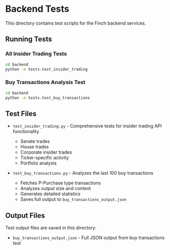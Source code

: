 # Backend Tests

This directory contains test scripts for the Finch backend services.

## Running Tests

### All Insider Trading Tests
```bash
cd backend
python -m tests.test_insider_trading
```

### Buy Transactions Analysis Test
```bash
cd backend
python -m tests.test_buy_transactions
```

## Test Files

- `test_insider_trading.py` - Comprehensive tests for insider trading API functionality
  - Senate trades
  - House trades  
  - Corporate insider trades
  - Ticker-specific activity
  - Portfolio analysis

- `test_buy_transactions.py` - Analyzes the last 100 buy transactions
  - Fetches P-Purchase type transactions
  - Analyzes output size and content
  - Generates detailed statistics
  - Saves full output to `buy_transactions_output.json`

## Output Files

Test output files are saved in this directory:
- `buy_transactions_output.json` - Full JSON output from buy transactions test

